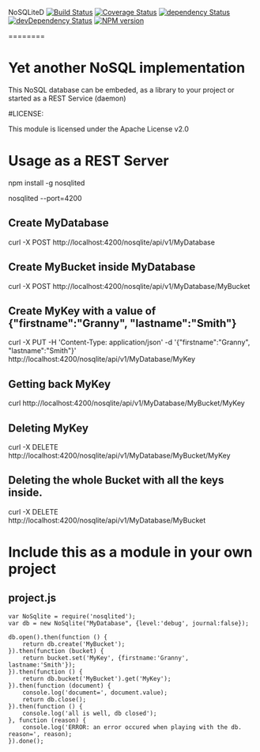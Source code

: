 NoSQLiteD 
[![Build Status](https://travis-ci.org/hbouvier/nosqlite.png)](https://travis-ci.org/hbouvier/nosqlite)
[![Coverage Status](https://coveralls.io/repos/hbouvier/nosqlite/badge.png)](https://coveralls.io/r/hbouvier/nosqlite)
[![dependency Status](https://david-dm.org/hbouvier/nosqlite/status.png?theme=shields.io)](https://david-dm.org/hbouvier/nosqlite#info=dependencies)
[![devDependency Status](https://david-dm.org/hbouvier/nosqlite/dev-status.png?theme=shields.io)](https://david-dm.org/hbouvier/nosqlite#info=devDependencies)
[![NPM version](https://badge.fury.io/js/nosqlited.png)](http://badge.fury.io/js/nosqlited)

========

# Yet another NoSQL implementation

This NoSQL database can be embeded, as a library to your project or started as a REST Service (daemon)

#LICENSE:

This module is licensed under the Apache License v2.0

# Usage as a REST Server

npm install -g nosqlited

nosqlited --port=4200

## Create MyDatabase
curl -X POST http://localhost:4200/nosqlite/api/v1/MyDatabase

## Create MyBucket inside MyDatabase
curl -X POST http://localhost:4200/nosqlite/api/v1/MyDatabase/MyBucket

## Create MyKey with a value of {"firstname":"Granny", "lastname":"Smith"}
curl -X PUT -H 'Content-Type: application/json' -d '{"firstname":"Granny", "lastname":"Smith"}' http://localhost:4200/nosqlite/api/v1/MyDatabase/MyKey

## Getting back MyKey
curl http://localhost:4200/nosqlite/api/v1/MyDatabase/MyBucket/MyKey

## Deleting MyKey
curl -X DELETE http://localhost:4200/nosqlite/api/v1/MyDatabase/MyBucket/MyKey

## Deleting the whole Bucket with all the keys inside.
curl -X DELETE http://localhost:4200/nosqlite/api/v1/MyDatabase/MyBucket


# Include this as a module in your own project

## project.js
    var NoSqlite = require('nosqlited');
    var db = new NoSqlite("MyDatabase", {level:'debug', journal:false});

    db.open().then(function () {
        return db.create('MyBucket');
    }).then(function (bucket) {
        return bucket.set('MyKey', {firstname:'Granny', lastname:'Smith'});
    }).then(function () {
        return db.bucket('MyBucket').get('MyKey');
    }).then(function (document) {
        console.log('document=', document.value);
        return db.close();
    }).then(function () {
        console.log('all is well, db closed');
    }, function (reason) {
        console.log('ERROR: an error occured when playing with the db. reason=', reason);
    }).done();
    
